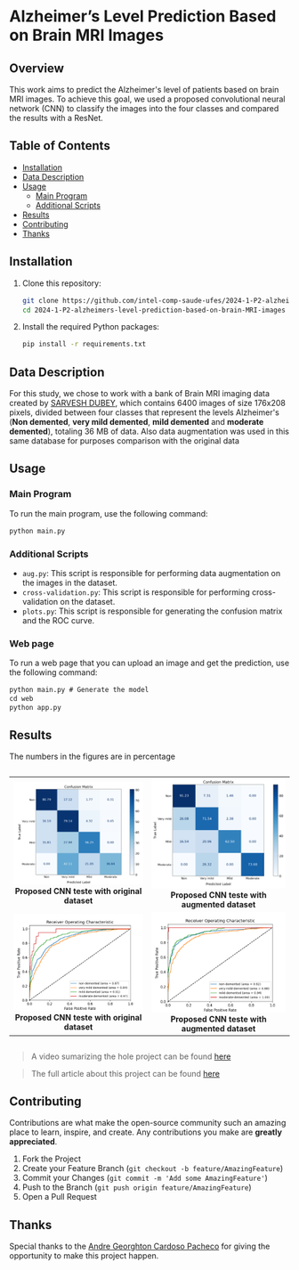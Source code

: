 # Alzheimer’s Level Prediction Based on Brain MRI Images

## Overview
This work aims to predict the Alzheimer's level of patients based on brain MRI images. To achieve this goal, we used a proposed convolutional neural network (CNN) to classify the images into the four classes and compared the results with a ResNet.


## Table of Contents
- [Installation](#installation)
- [Data Description](#data-description)
- [Usage](#usage)
  - [Main Program](#main-program)
  - [Additional Scripts](#additional-scripts)
- [Results](#results)
- [Contributing](#contributing)
- [Thanks](#thanks)


## Installation
1. Clone this repository:
    ```sh
    git clone https://github.com/intel-comp-saude-ufes/2024-1-P2-alzheimers-level-prediction-based-on-brain-MRI-images
    cd 2024-1-P2-alzheimers-level-prediction-based-on-brain-MRI-images
    ```
2. Install the required Python packages:
    ```sh
    pip install -r requirements.txt
    ```

## Data Description
For this study, we chose to work with a bank of Brain MRI imaging data created by [SARVESH DUBEY](https://www.kaggle.com/datasets/tourist55/alzheimers-dataset-4-class-of-images), which contains 6400 images of size 176x208 pixels, divided between four classes that represent the levels Alzheimer's (<strong>Non demented</strong>, <strong>very mild demented</strong>, <strong>mild demented</strong> and <strong>moderate demented</strong>), totaling 36 MB of data. Also data augmentation was used in this same database for purposes comparison with the original data

## Usage
### Main Program
To run the main program, use the following command:
```sh 
python main.py
```

### Additional Scripts
- `aug.py`: This script is responsible for performing data augmentation on the images in the dataset.
- `cross-validation.py`: This script is responsible for performing cross-validation on the dataset.
- `plots.py`: This script is responsible for generating the confusion matrix and the ROC curve.

### Web page
To run a web page that you can upload an image and get the prediction, use the following command:
```
python main.py # Generate the model
cd web
python app.py
```


## Results

The numbers in the figures are in percentage

<div style="display: flex; justify-content: center;">
  <table>
    <tr>
      <td align="center">
        <img src="media/confusion_matrix_test_train_proposed_CNN.png" alt="Confusion matrix for proposed CNN teste with original dataset" width="500"/>
        <br/>
        <b>Proposed CNN teste with original dataset</b>
      </td>
      <td align="center">
        <img src="media/confusion_matrix_test_train_augmented_proposed_CNN.png" alt="Confusion matrix for proposed CNN teste with augmented dataset" width="500"/>
        <br/>
        <b>Proposed CNN teste with augmented dataset</b>
      </td>
    </tr>
    <tr>
      <td align="center">
        <img src="media/roc_train_test_proposed_CNN.png" alt="ROC curve for proposed CNN teste with original dataset" width="500"/>
        <br/>
        <b>Proposed CNN teste with original dataset</b>
      </td>
      <td align="center">
        <img src="media/roc_train_test_augmented_proposed_CNN.png" alt="ROC curve for proposed CNN teste with augmented dataset" width="500"/>
        <br/>
        <b>Proposed CNN teste with augmented dataset</b>
      </td>
    </tr>
  </table>
</div>

> A video sumarizing the hole project can be found [here](https://youtu.be/BeSnPn9pk00)

> The full article about this project can be found [here](https://drive.google.com/file/d/1ekWxY7Z-xIVdcyCoCvJ4tWM_8Un9U21P/view?usp=sharing)

## Contributing
Contributions are what make the open-source community such an amazing place to learn, inspire, and create. Any contributions you make are **greatly appreciated**.

1. Fork the Project
2. Create your Feature Branch (`git checkout -b feature/AmazingFeature`)
3. Commit your Changes (`git commit -m 'Add some AmazingFeature'`)
4. Push to the Branch (`git push origin feature/AmazingFeature`)
5. Open a Pull Request

## Thanks
Special thanks to the [Andre Georghton Cardoso Pacheco](https://github.com/paaatcha) for giving the opportunity to make this project happen.
